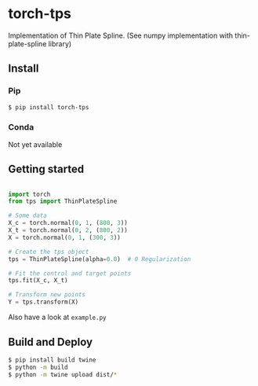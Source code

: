 # torch-tps

Implementation of Thin Plate Spline.
(See numpy implementation with thin-plate-spline library)


## Install

### Pip

```bash
$ pip install torch-tps
```

### Conda

Not yet available


## Getting started

```python

import torch
from tps import ThinPlateSpline

# Some data
X_c = torch.normal(0, 1, (800, 3))
X_t = torch.normal(0, 2, (800, 2))
X = torch.normal(0, 1, (300, 3))

# Create the tps object
tps = ThinPlateSpline(alpha=0.0)  # 0 Regularization

# Fit the control and target points
tps.fit(X_c, X_t)

# Transform new points
Y = tps.transform(X)
```

Also have a look at `example.py`


## Build and Deploy

```bash
$ pip install build twine
$ python -m build
$ python -m twine upload dist/*
```
